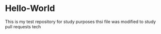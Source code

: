 # Hello-World
This is my test repository for study purposes
thsi file was modified to study pull requests tech
